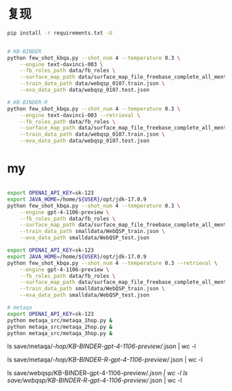 # 复现


```bash
pip install -r requirements.txt -U


# KB-BINDER
python few_shot_kbqa.py --shot_num 4 --temperature 0.3 \
    --engine text-davinci-003 \
    --fb_roles_path data/fb_roles \
    --surface_map_path data/surface_map_file_freebase_complete_all_mention \
    --train_data_path data/webqsp_0107.train.json \
    --eva_data_path data/webqsp_0107.test.json

# KB-BINDER-R
python few_shot_kbqa.py --shot_num 4 --temperature 0.3 \
    --engine text-davinci-003 --retrieval \
    --fb_roles_path data/fb_roles \
    --surface_map_path data/surface_map_file_freebase_complete_all_mention \
    --train_data_path data/webqsp_0107.train.json \
    --eva_data_path data/webqsp_0107.test.json
```

# my

```bash

export OPENAI_API_KEY=sk-123
export JAVA_HOME=/home/${USER}/opt/jdk-17.0.9
python few_shot_kbqa.py --shot_num 4 --temperature 0.3 \
    --engine gpt-4-1106-preview \
    --fb_roles_path data/fb_roles \
    --surface_map_path data/surface_map_file_freebase_complete_all_mention \
    --train_data_path smalldata/WebQSP_train.json \
    --eva_data_path smalldata/WebQSP_test.json

export OPENAI_API_KEY=sk-123
export JAVA_HOME=/home/${USER}/opt/jdk-17.0.9
python few_shot_kbqa.py --shot_num 4 --temperature 0.3 --retrieval \
    --engine gpt-4-1106-preview \
    --fb_roles_path data/fb_roles \
    --surface_map_path data/surface_map_file_freebase_complete_all_mention \
    --train_data_path smalldata/WebQSP_train.json \
    --eva_data_path smalldata/WebQSP_test.json

# metaqa
export OPENAI_API_KEY=sk-123
python metaqa_src/metaqa_1hop.py &
python metaqa_src/metaqa_2hop.py &
python metaqa_src/metaqa_3hop.py &
```

ls save/metaqa/*-hop/KB-BINDER-gpt-4-1106-preview/*.json | wc -l

ls save/metaqa/*-hop/KB-BINDER-R-gpt-4-1106-preview/*.json | wc -l

ls save/webqsp/KB-BINDER-gpt-4-1106-preview/*.json | wc -l
ls save/webqsp/KB-BINDER-R-gpt-4-1106-preview/*.json | wc -l